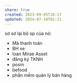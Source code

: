 ```yaml
---
share: true
created: 2023-09-05T16:17
updated: 2024-07-18T01:11
---
```

sơ sơ lại bộ sp của nó:
- Mã thanh toán
- BH xe
- loan Mirae Asset
- đăng ký TKNH
- posm
- befood
- phần mềm quản lý bán hàng
